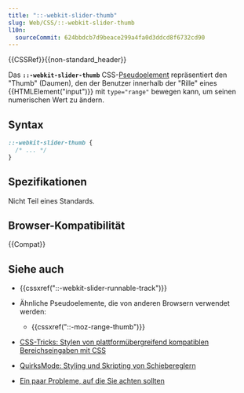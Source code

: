 ```yaml
---
title: "::-webkit-slider-thumb"
slug: Web/CSS/::-webkit-slider-thumb
l10n:
  sourceCommit: 624bbdcb7d9beace299a4fa0d3ddcd8f6732cd90
---
```


{{CSSRef}}{{non-standard_header}}

Das **`::-webkit-slider-thumb`** CSS-[Pseudoelement](/de/docs/Web/CSS/Pseudo-elements) repräsentiert den "Thumb" (Daumen), den der Benutzer innerhalb der "Rille" eines {{HTMLElement("input")}} mit `type="range"` bewegen kann, um seinen numerischen Wert zu ändern.

## Syntax

```css
::-webkit-slider-thumb {
  /* ... */
}
```

## Spezifikationen

Nicht Teil eines Standards.

## Browser-Kompatibilität

{{Compat}}

## Siehe auch

- {{cssxref("::-webkit-slider-runnable-track")}}
- Ähnliche Pseudoelemente, die von anderen Browsern verwendet werden:

  - {{cssxref("::-moz-range-thumb")}}

- [CSS-Tricks: Stylen von plattformübergreifend kompatiblen Bereichseingaben mit CSS](https://css-tricks.com/styling-cross-browser-compatible-range-inputs-css/)
- [QuirksMode: Styling und Skripting von Schiebereglern](https://www.quirksmode.org/blog/archives/2015/11/styling_and_scr.html)
- [Ein paar Probleme, auf die Sie achten sollten](https://brennaobrien.com/blog/2014/05/style-input-type-range-in-every-browser.html)
